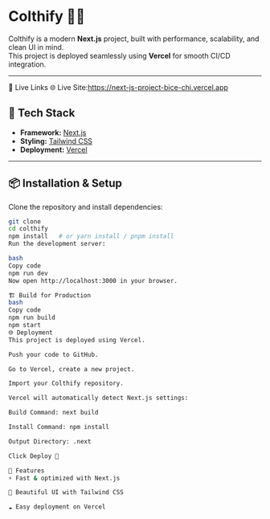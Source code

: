# Colthify 👕✨

Colthify is a modern **Next.js** project, built with performance, scalability, and clean UI in mind.  
This project is deployed seamlessly using **Vercel** for smooth CI/CD integration.

---
🔗 Live Links
🌐 Live Site:https://next-js-project-bice-chi.vercel.app

## 🚀 Tech Stack
- **Framework:** [Next.js](https://nextjs.org/)  
- **Styling:** [Tailwind CSS](https://tailwindcss.com/)  
- **Deployment:** [Vercel](https://vercel.com/)  

---

## 📦 Installation & Setup

Clone the repository and install dependencies:

```bash
git clone 
cd colthify
npm install   # or yarn install / pnpm install
Run the development server:

bash
Copy code
npm run dev
Now open http://localhost:3000 in your browser.

🏗️ Build for Production
bash
Copy code
npm run build
npm start
🌐 Deployment
This project is deployed using Vercel.

Push your code to GitHub.

Go to Vercel, create a new project.

Import your Colthify repository.

Vercel will automatically detect Next.js settings:

Build Command: next build

Install Command: npm install

Output Directory: .next

Click Deploy 🎉

📌 Features
⚡ Fast & optimized with Next.js

🎨 Beautiful UI with Tailwind CSS

☁️ Easy deployment on Vercel

